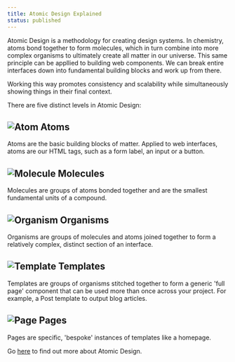 ```yaml
---
title: Atomic Design Explained
status: published
---
```

Atomic Design is a methodology for creating design systems. In chemistry, atoms bond together to form molecules, which in turn combine into more complex organisms to ultimately create all matter in our universe. This same principle can be appllied to building web components. We can break entire interfaces down into fundamental building blocks and work up from there.

Working this way promotes consistency and scalability while simultaneously showing things in their final context.

There are five distinct levels in Atomic Design:

## ![Atom](/mono-theme/img/icon-atoms.svg "Atom") Atoms

Atoms are the basic building blocks of matter. Applied to web interfaces, atoms are our HTML tags, such as a form label, an input or a button.

## ![Molecule](/mono-theme/img/icon-molecules.svg "Molecule") Molecules

Molecules are groups of atoms bonded together and are the smallest fundamental units of a compound.

## ![Organism](/mono-theme/img/icon-organisms.svg "Organism") Organisms

Organisms are groups of molecules and atoms joined together to form a relatively complex, distinct section of an interface.

## ![Template](/mono-theme/img/icon-templates.svg "Template") Templates

Templates are groups of organisms stitched together to form a generic 'full page' component that can be used more than once across your project. For example, a Post template to output blog articles.

## ![Page](/mono-theme/img/icon-pages.svg "Page") Pages

Pages are specific, 'bespoke' instances of templates like a homepage.

Go [here](http://bradfrost.com/blog/post/atomic-web-design/) to find out more about Atomic Design.